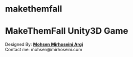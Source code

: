 # makethemfall

<h1>MakeThemFall Unity3D Game</h1>
Designed By: <a href="http://www.mirhoseini.com" target="_blank"><b>Mohsen Mirhoseini Argi</b></a><br />
Contact me: mohsen@mirhoseini.com
